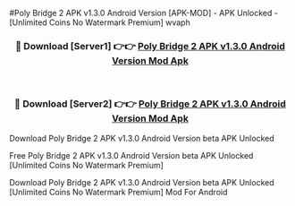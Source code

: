 #Poly Bridge 2 APK v1.3.0 Android Version [APK-MOD] - APK Unlocked - [Unlimited Coins No Watermark Premium] wvaph



<div align="center">

<h3>🔴 Download [Server1] 👉👉 <a href="https://momento.my/?title=Poly_Bridge_2_APK_v1.3.0_Android_Version">Poly Bridge 2 APK v1.3.0 Android Version Mod Apk</a></h3><br>

<h3>🔴 Download [Server2] 👉👉 <a href="https://momento.my/?title=Poly_Bridge_2_APK_v1.3.0_Android_Version">Poly Bridge 2 APK v1.3.0 Android Version Mod Apk</a></h3>
</div>



Download Poly Bridge 2 APK v1.3.0 Android Version beta APK Unlocked

Free Poly Bridge 2 APK v1.3.0 Android Version beta APK Unlocked [Unlimited Coins No Watermark Premium]

Download Poly Bridge 2 APK v1.3.0 Android Version beta APK Unlocked [Unlimited Coins No Watermark Premium] Mod For Android
